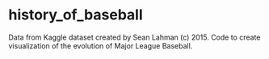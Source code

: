 # history_of_baseball
Data from Kaggle dataset created by Sean Lahman (c) 2015. Code to create visualization of the evolution of Major League Baseball.
